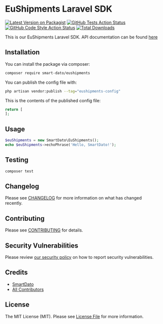# EuShipments Laravel SDK

[![Latest Version on Packagist](https://img.shields.io/packagist/v/smart-dato/eushipments.svg?style=flat-square)](https://packagist.org/packages/smart-dato/eushipments)
[![GitHub Tests Action Status](https://img.shields.io/github/actions/workflow/status/smart-dato/eushipments/run-tests.yml?branch=main&label=tests&style=flat-square)](https://github.com/smart-dato/eushipments/actions?query=workflow%3Arun-tests+branch%3Amain)
[![GitHub Code Style Action Status](https://img.shields.io/github/actions/workflow/status/smart-dato/eushipments/fix-php-code-style-issues.yml?branch=main&label=code%20style&style=flat-square)](https://github.com/smart-dato/eushipments/actions?query=workflow%3A"Fix+PHP+code+style+issues"+branch%3Amain)
[![Total Downloads](https://img.shields.io/packagist/dt/smart-dato/eushipments.svg?style=flat-square)](https://packagist.org/packages/smart-dato/eushipments)

This is our EuShipments Laravel SDK. API documentation can be found [here](https://documenter.getpostman.com/view/26992907/2s93Y2S2Q8) 

## Installation

You can install the package via composer:

```bash
composer require smart-dato/eushipments
```

You can publish the config file with:

```bash
php artisan vendor:publish --tag="eushipments-config"
```

This is the contents of the published config file:

```php
return [
];
```

## Usage

```php
$euShipments = new SmartDato\EuShipments();
echo $euShipments->echoPhrase('Hello, SmartDato!');
```

## Testing

```bash
composer test
```

## Changelog

Please see [CHANGELOG](CHANGELOG.md) for more information on what has changed recently.

## Contributing

Please see [CONTRIBUTING](CONTRIBUTING.md) for details.

## Security Vulnerabilities

Please review [our security policy](../../security/policy) on how to report security vulnerabilities.

## Credits

- [SmartDato](https://github.com/smart-dato)
- [All Contributors](../../contributors)

## License

The MIT License (MIT). Please see [License File](LICENSE.md) for more information.

